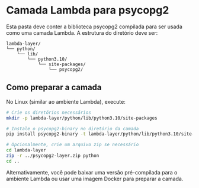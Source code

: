 # Camada Lambda para psycopg2

Esta pasta deve conter a biblioteca psycopg2 compilada para ser usada como uma camada Lambda. A estrutura do diretório deve ser:

```
lambda-layer/
└── python/
    └── lib/
        └── python3.10/
            └── site-packages/
                └── psycopg2/
```

## Como preparar a camada

No Linux (similar ao ambiente Lambda), execute:

```bash
# Crie os diretórios necessários
mkdir -p lambda-layer/python/lib/python3.10/site-packages

# Instale o psycopg2-binary no diretório da camada
pip install psycopg2-binary -t lambda-layer/python/lib/python3.10/site-packages

# Opcionalmente, crie um arquivo zip se necessário
cd lambda-layer
zip -r ../psycopg2-layer.zip python
cd ..
```

Alternativamente, você pode baixar uma versão pré-compilada para o ambiente Lambda ou usar uma imagem Docker para preparar a camada.